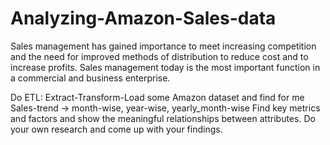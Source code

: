# Analyzing-Amazon-Sales-data
Sales management has gained importance to meet increasing competition and the need for improved methods of distribution to reduce cost and to increase profits. Sales management today is the most important function in a commercial and business enterprise.

Do ETL: Extract-Transform-Load some Amazon dataset and find for me Sales-trend -> month-wise, year-wise, yearly_month-wise
Find key metrics and factors and show the meaningful relationships between attributes. Do your own research and come up with your findings.
